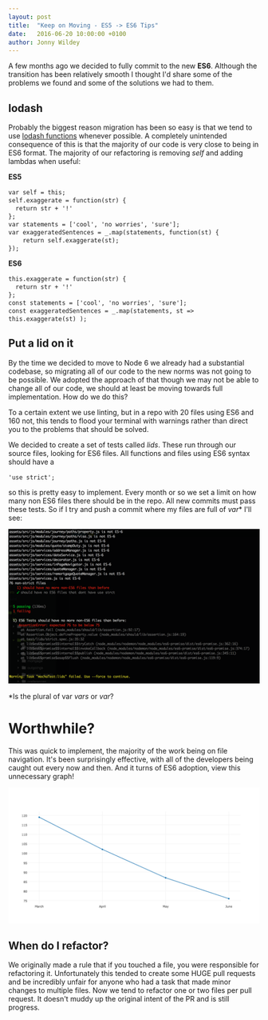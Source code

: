 ```yaml
---
layout: post
title:  "Keep on Moving - ES5 -> ES6 Tips"
date:   2016-06-20 10:00:00 +0100
author: Jonny Wildey
---
```


A few months ago we decided to fully commit to the new **ES6**. Although the transition has been relatively smooth I thought I'd share some of the problems we found and some of the solutions we had to them.

## lodash

Probably the biggest reason migration has been so easy is that we tend to use [lodash functions](https://lodash.com/) whenever possible. A completely unintended consequence of this is that the majority of our code is very close to being in ES6 format. The majority of our refactoring is removing _self_ and adding lambdas when useful:

**ES5**

```
var self = this;
self.exaggerate = function(str) {
  return str + '!'
};
var statements = ['cool', 'no worries', 'sure'];
var exaggeratedSentences = _.map(statements, function(st) {
    return self.exaggerate(st);
});

```

**ES6**

```
this.exaggerate = function(str) {
  return str + '!'
};
const statements = ['cool', 'no worries', 'sure'];
const exaggeratedSentences = _.map(statements, st => this.exaggerate(st) );

```

## Put a lid on it

By the time we decided to move to Node 6 we already had a substantial codebase, so migrating all of our code to the new norms was not going to be possible. We adopted the approach of that though we may not be able to change all of our code, we should at least be moving towards full implementation. How do we do this?

To a certain extent we use linting, but in a repo with 20 files using ES6 and 160 not, this tends to flood your terminal with warnings rather than direct you to the problems that should be solved.

We decided to create a set of tests called _lids_. These run through our source files, looking for ES6 files. All functions and files using ES6 syntax should have a
```
'use strict';
```
so this is pretty easy to implement. Every month or so we set a limit on how many non ES6 files there should be in the repo. All new commits must pass these tests. So if I try and push a commit where my files are full of _var_* I'll see:


![Delicious error](/images/keep-moving/error.png)


*Is the plural of var _vars_ or _var_?


# Worthwhile?

This was quick to implement, the majority of the work being on file navigation. It's been surprisingly effective, with all of the developers being caught out every now and then. And it turns of ES6 adoption, view this unnecessary graph!

![Downward sloping graph](/images/keep-moving/useful-graph.png)


## When do I refactor?

We originally made a rule that if you touched a file, you were responsible for refactoring it. Unfortunately this tended to create some HUGE pull requests and be incredibly unfair for anyone who had a task that made minor changes to multiple files. Now we tend to refactor one or two files per pull request. It doesn't muddy up the original intent of the PR and is still progress.
